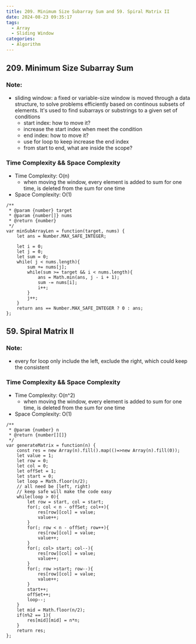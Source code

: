 ```yaml
---
title: 209. Minimum Size Subarray Sum and 59. Spiral Matrix II
date: 2024-08-23 09:35:17
tags:
  - Array
  - Sliding Window
categories:
  - Algorithm
---
```


## 209. Minimum Size Subarray Sum

### Note: 
- sliding window: a fixed or variable-size window is moved through a data structure, to solve problems efficiently based on continous subsets of elements. It's used to find subarrays or substrings to a given set of conditions
    - start index: how to move it?
    - increase the start index when meet the condition
    - end index: how to move it?
    - use for loop to keep increase the end index
    - from start to end, what are inside the scope?

### Time Complexity && Space Complexity

- Time Complexity: O(n)
  - when moving the window, every element is added to sum for one time, is deleted from the sum for one time
- Space Complexity: O(1)

```
/**
 * @param {number} target
 * @param {number[]} nums
 * @return {number}
 */
var minSubArrayLen = function(target, nums) {
    let ans = Number.MAX_SAFE_INTEGER;

    let i = 0;
    let j = 0;
    let sum = 0;
    while( j < nums.length){
        sum += nums[j];
        while(sum >= target && i < nums.length){
            ans = Math.min(ans, j - i + 1);
            sum -= nums[i];
            i++;
        }
        j++;
    }
    return ans == Number.MAX_SAFE_INTEGER ? 0 : ans;
};
```

## 59. Spiral Matrix II

### Note: 
- every for loop only include the left, exclude the right, which could keep the consistent

### Time Complexity && Space Complexity

- Time Complexity: O(n^2)
  - when moving the window, every element is added to sum for one time, is deleted from the sum for one time
- Space Complexity: O(1)

```
/**
 * @param {number} n
 * @return {number[][]}
 */
var generateMatrix = function(n) {
    const res = new Array(n).fill().map(()=>new Array(n).fill(0));
    let value = 1;
    let row = 0;
    let col = 0;
    let offSet = 1;
    let start = 0;
    let loop = Math.floor(n/2);
    // all need be [left, right)
    // keep safe will make the code easy
    while(loop > 0){
        let row = start, col = start;
        for(; col < n - offSet; col++){
            res[row][col] = value;
            value++;
        }
        for(; row < n - offSet; row++){
            res[row][col] = value;
            value++;
        }
        for(; col> start; col--){
            res[row][col] = value;
            value++;
        }
        for(; row >start; row--){
            res[row][col] = value;
            value++;
        }
        start++;
        offSet++;
        loop--;
    }
    let mid = Math.floor(n/2);
    if(n%2 == 1){
        res[mid][mid] = n*n;
    }
    return res;
};
```
